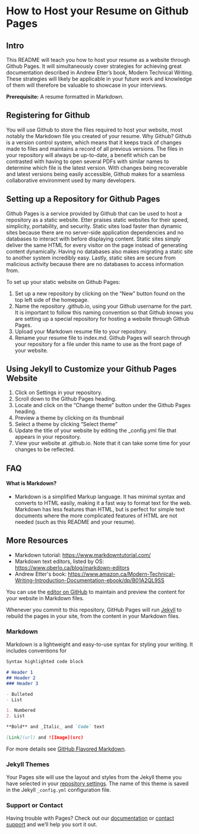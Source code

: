 # How to Host your Resume on Github Pages

## Intro
This README will teach you how to host your resume as a website through Github Pages. It will simultaneously cover strategies for achieving great documentation described in Andrew Etter’s book, Modern Technical Writing. These strategies will likely be applicable in your future work and knowledge of them will therefore be valuable to showcase in your interviews.

**Prerequisite:** A resume formatted in Markdown.

## Registering for Github
You will use Github to store the files required to host your website, most notably the Markdown file you created of your resume. Why Github? Github is a version control system, which means that it keeps track of changes made to files and maintains a record of all previous versions. The files in your repository will always be up-to-date, a benefit which can be contrasted with having to open several PDFs with similar names to determine which file is the latest version. With changes being recoverable and latest versions being easily accessible, Github makes for a seamless collaborative environment used by many developers. 

## Setting up a Repository for Github Pages
Github Pages is a service provided by Github that can be used to host a repository as a static website. Etter praises static websites for their speed, simplicity, portability, and security. Static sites load faster than dynamic sites because there are no server-side application dependencies and no databases to interact with before displaying content. Static sites simply deliver the same HTML for every visitor on the page instead of generating content dynamically. Having no databases also makes migrating a static site to another system incredibly easy. Lastly, static sites are secure from malicious activity because there are no databases to access information from. 

To set up your static website on Github Pages:
1. Set up a new repository by clicking on the “New” button found on the top left side of the homepage.
2. Name the repository <username>.github.io, using your Github username for the <username> part. It is important to follow this naming convention so that Github knows you are setting up a special repository for hosting a website through Github Pages. 
3. Upload your Markdown resume file to your repository. 
4. Rename your resume file to index.md. Github Pages will search through your repository for a file under this name to use as the front page of your website.

## Using Jekyll to Customize your Github Pages Website
1. Click on Settings in your repository.
2. Scroll down to the Github Pages heading.
3. Locate and click on the “Change theme” button under the Github Pages heading.
4. Preview a theme by clicking on its thumbnail 
5. Select a theme by clicking “Select theme”
6. Update the title of your website by editing the \_config.yml file that appears in your repository.
7. View your website at <username>.github.io. Note that it can take some time for your changes to be reflected.

## FAQ
#### What is Markdown?
- Markdown is a simplified Markup language. It has minimal syntax and converts to HTML easily, making it a fast way to format text for the web. Markdown has less features than HTML, but is perfect for simple text documents where the more complicated features of HTML are not needed (such as this README and your resume). 

## More Resources
- Markdown tutorial: https://www.markdowntutorial.com/
- Markdown text editors, listed by OS: https://www.oberlo.ca/blog/markdown-editors
- Andrew Etter's book: https://www.amazon.ca/Modern-Technical-Writing-Introduction-Documentation-ebook/dp/B01A2QL9SS

You can use the [editor on GitHub](https://github.com/annamkov/annamkov.github.io/edit/main/README.md) to maintain and preview the content for your website in Markdown files.

Whenever you commit to this repository, GitHub Pages will run [Jekyll](https://jekyllrb.com/) to rebuild the pages in your site, from the content in your Markdown files.

### Markdown

Markdown is a lightweight and easy-to-use syntax for styling your writing. It includes conventions for

```markdown
Syntax highlighted code block

# Header 1
## Header 2
### Header 3

- Bulleted
- List

1. Numbered
2. List

**Bold** and _Italic_ and `Code` text

[Link](url) and ![Image](src)
```

For more details see [GitHub Flavored Markdown](https://guides.github.com/features/mastering-markdown/).

### Jekyll Themes

Your Pages site will use the layout and styles from the Jekyll theme you have selected in your [repository settings](https://github.com/annamkov/annamkov.github.io/settings). The name of this theme is saved in the Jekyll `_config.yml` configuration file.

### Support or Contact

Having trouble with Pages? Check out our [documentation](https://docs.github.com/categories/github-pages-basics/) or [contact support](https://github.com/contact) and we’ll help you sort it out.
